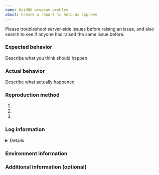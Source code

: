 ```yaml
---
name: OxidNG program problem
about: Create a report to help us improve
---
```


Please troubleshoot server-side issues before raising an issue, and also search to see if anyone has raised the same issue before.

### Expected behavior
Describe what you think should happen

### Actual behavior
Describe what actually happened

### Reproduction method
1.
2.
3.

### Log information
<details>

Get the log via `adb logcat -s com.v2ray.ang GoLog V2rayConfigUtilGoLog Main`. Please delete any sensitive information that may appear in the log.

If the problem can be reproduced, it is recommended to run `adb logcat -c` to clear the system log and then run the above command, and then reproduce the problem.
```
Paste the log here
```
</details>

### Environment information

### Additional information (optional)
